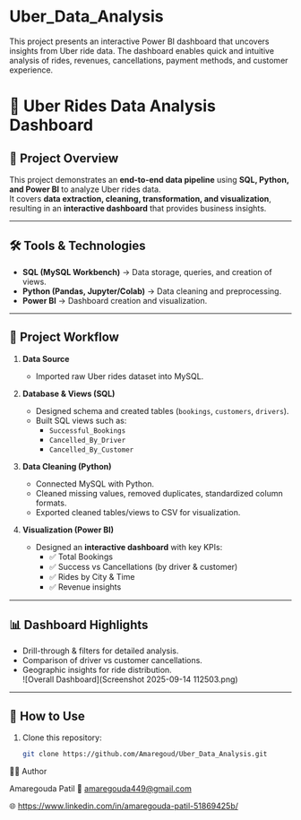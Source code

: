 # Uber_Data_Analysis
This project presents an interactive Power BI dashboard that uncovers insights from Uber ride data. The dashboard enables quick and intuitive analysis of rides, revenues, cancellations, payment methods, and customer experience.

# 🚖 Uber Rides Data Analysis Dashboard  

## 📌 Project Overview  
This project demonstrates an **end-to-end data pipeline** using **SQL, Python, and Power BI** to analyze Uber rides data.  
It covers **data extraction, cleaning, transformation, and visualization**, resulting in an **interactive dashboard** that provides business insights.  

---

## 🛠️ Tools & Technologies  
- **SQL (MySQL Workbench)** → Data storage, queries, and creation of views.  
- **Python (Pandas, Jupyter/Colab)** → Data cleaning and preprocessing.  
- **Power BI** → Dashboard creation and visualization.  

---

## 📂 Project Workflow  
1. **Data Source**  
   - Imported raw Uber rides dataset into MySQL.  

2. **Database & Views (SQL)**  
   - Designed schema and created tables (`bookings`, `customers`, `drivers`).  
   - Built SQL views such as:  
     - `Successful_Bookings`  
     - `Cancelled_By_Driver`  
     - `Cancelled_By_Customer`  

3. **Data Cleaning (Python)**  
   - Connected MySQL with Python.  
   - Cleaned missing values, removed duplicates, standardized column formats.  
   - Exported cleaned tables/views to CSV for visualization.  

4. **Visualization (Power BI)**  
   - Designed an **interactive dashboard** with key KPIs:  
     - ✅ Total Bookings  
     - ✅ Success vs Cancellations (by driver & customer)  
     - ✅ Rides by City & Time  
     - ✅ Revenue insights  

---

## 📊 Dashboard Highlights  
- Drill-through & filters for detailed analysis.  
- Comparison of driver vs customer cancellations.  
- Geographic insights for ride distribution.  
![Overall Dashboard](Screenshot 2025-09-14 112503.png)
---

## 🚀 How to Use  
1. Clone this repository:  
   ```bash
   git clone https://github.com/Amaregoud/Uber_Data_Analysis.git


👨‍💻 Author

Amaregouda Patil
📧 amaregouda449@gmail.com

🌐 https://www.linkedin.com/in/amaregouda-patil-51869425b/



